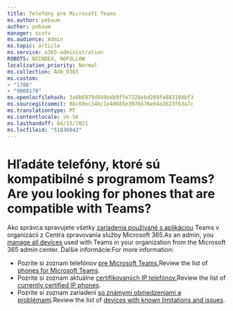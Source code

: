 ```yaml
---
title: Telefóny pre Microsoft Teams
ms.author: pebaum
author: pebaum
manager: scotv
ms.audience: Admin
ms.topic: article
ms.service: o365-administration
ROBOTS: NOINDEX, NOFOLLOW
localization_priority: Normal
ms.collection: Adm_O365
ms.custom:
- "1786"
- "9000170"
ms.openlocfilehash: 3a8b6979d949bdb9ffe7228ebd289fe883104bf3
ms.sourcegitcommit: 8bc60ec34bc1e40685e3976576e04a2623f63a7c
ms.translationtype: MT
ms.contentlocale: sk-SK
ms.lasthandoff: 04/15/2021
ms.locfileid: "51836042"
---
```

# <a name="are-you-looking-for-phones-that-are-compatible-with-teams"></a><span data-ttu-id="15fdf-102">Hľadáte telefóny, ktoré sú kompatibilné s programom Teams?</span><span class="sxs-lookup"><span data-stu-id="15fdf-102">Are you looking for phones that are compatible with Teams?</span></span>

<span data-ttu-id="15fdf-103">Ako správca spravujete všetky [zariadenia používané s aplikáciou](https://docs.microsoft.com/microsoftteams/device-management) Teams v organizácii z Centra spravovania služby Microsoft 365.</span><span class="sxs-lookup"><span data-stu-id="15fdf-103">As an admin, you [manage all devices](https://docs.microsoft.com/microsoftteams/device-management) used with Teams in your organization from the Microsoft 365 admin center.</span></span> <span data-ttu-id="15fdf-104">Ďalšie informácie:</span><span class="sxs-lookup"><span data-stu-id="15fdf-104">For more information:</span></span> 

- <span data-ttu-id="15fdf-105">Pozrite si zoznam telefónov [pre Microsoft Teams.](https://docs.microsoft.com/microsoftteams/phones-for-teams)</span><span class="sxs-lookup"><span data-stu-id="15fdf-105">Review the list of [phones for Microsoft Teams](https://docs.microsoft.com/microsoftteams/phones-for-teams).</span></span> 
- <span data-ttu-id="15fdf-106">Pozrite si zoznam aktuálne [certifikovaných IP telefónov.](https://docs.microsoft.com/microsoftteams/teams-ip-phones#currently-certified-ip-phones)</span><span class="sxs-lookup"><span data-stu-id="15fdf-106">Review the list of [currently certified IP phones](https://docs.microsoft.com/microsoftteams/teams-ip-phones#currently-certified-ip-phones).</span></span> 
- <span data-ttu-id="15fdf-107">Pozrite si zoznam zariadení [so známymi obmedzeniami a problémami](https://support.office.com/article/control-calls-using-a-headset-in-teams-65d6e104-444d-4013-b8c2-f11317dd69a8).</span><span class="sxs-lookup"><span data-stu-id="15fdf-107">Review the list of [devices with known limitations and issues](https://support.office.com/article/control-calls-using-a-headset-in-teams-65d6e104-444d-4013-b8c2-f11317dd69a8).</span></span> 